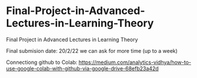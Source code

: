# Final-Project-in-Advanced-Lectures-in-Learning-Theory
Final Project in Advanced Lectures in Learning Theory


Final submision date: 20/2/22 we can ask for more time (up to a week)



Connectiong github to Colab: https://medium.com/analytics-vidhya/how-to-use-google-colab-with-github-via-google-drive-68efb23a42d
